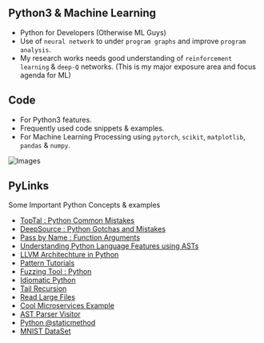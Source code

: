 ## Python3 & Machine Learning

- Python for Developers (Otherwise ML Guys)
- Use of `neural network` to under `program graphs` and improve `program analysis`. 
- My research works needs good understanding of `reinforcement learning` & `deep-Q` networks. (This is my major exposure area and focus agenda for ML)


## Code

- For Python3 features.
- Frequently used code snippets & examples.
- For Machine Learning Processing using `pytorch`, `scikit`, `matplotlib`, `pandas` & `numpy`.

![Images](https://github.com/codersguild/pythonista/commit/b6ec750cb094c66f624d0339ef5f925419eba088)

## PyLinks

Some Important Python Concepts & examples

- [TopTal : Python Common Mistakes](https://www.toptal.com/python/top-10-mistakes-that-python-programmers-make)
- [DeepSource : Python Gotchas and Mistakes](https://deepsource.io/blog/python-common-mistakes/)
- [Pass by Name : Function Arguments](https://lucumr.pocoo.org/2011/7/9/python-and-pola/#pass-by-what-exactly)
- [Understanding Python Language Features using ASTs](https://docs.python.org/3/library/ast.html)
- [LLVM Architechture in Python](http://www.llvmpy.org/)
- [Pattern Tutorials](https://www.youtube.com/watch?v=oNalXg67XEE)
- [Fuzzing Tool : Python](https://www.fuzzingbook.org/)
- [Idiomatic Python](https://intermediate-and-advanced-software-carpentry.readthedocs.io/en/latest/idiomatic-python.html)
- [Tail Recursion](https://www.educative.io/shoteditor/6325234209652736)
- [Read Large Files](https://www.journaldev.com/32059/read-large-text-files-in-python)
- [Cool Microservices Example](http://skybert.net/python/developing-a-restful-micro-service-in-python/)
- [AST Parser Visitor](https://www.kite.com/python/docs/ast.NodeVisitor)
- [Python @staticmethod](https://realpython.com/instance-class-and-static-methods-demystified/)
- [MNIST DataSet](https://drive.google.com/file/d/1ulNlY1HSdqOfruiwIwWemoFVkYH54QFj/view?usp=sharing)
